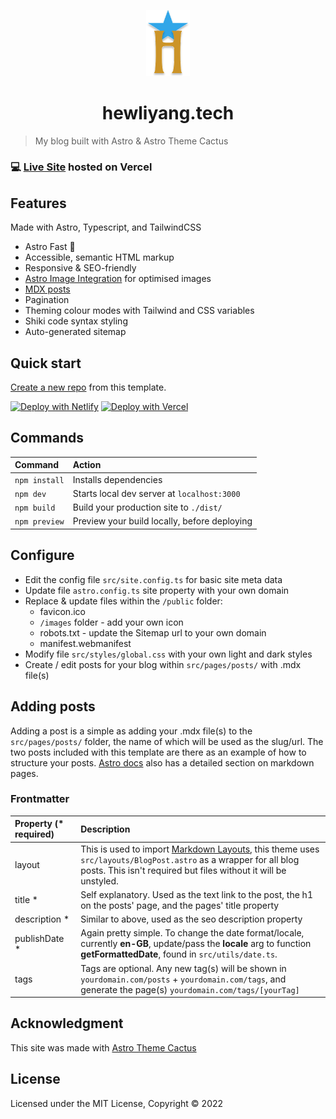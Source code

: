 <p align="center">
  <img alt="Astro Theme Cactus logo" src="./public/images/icon.png" width="70" />
</p>
<h1 align="center">
  hewliyang.tech
</h1>

> My blog built with Astro & Astro Theme Cactus

### 💻 [Live Site](https://hewliyang.tech) hosted on Vercel

## Features

Made with Astro, Typescript, and TailwindCSS

- Astro Fast 🚀
- Accessible, semantic HTML markup
- Responsive & SEO-friendly
- [Astro Image Integration](https://docs.astro.build/en/guides/integrations-guide/image/) for optimised images
- [MDX posts](https://docs.astro.build/en/guides/markdown-content/#mdx-only-features)
- Pagination
- Theming colour modes with Tailwind and CSS variables
- Shiki code syntax styling
- Auto-generated sitemap

## Quick start

[Create a new repo](https://github.com/chrismwilliams/astro-theme-cactus/generate) from this template.

[![Deploy with Netlify](https://www.netlify.com/img/deploy/button.svg)](https://app.netlify.com/start/deploy?repository=https://github.com/hewliyang/hewliyang.tech) [![Deploy with Vercel](https://vercel.com/button)](https://vercel.com/new/clone?repository-url=https%3A%2F%2Fgithub.com%hewliyang%2Fhewliyang.tech&project-name=hewliyang.tech)

## Commands

| Command        | Action                                       |
| :------------- | :------------------------------------------- |
| `npm install` | Installs dependencies                        |
| `npm dev`     | Starts local dev server at `localhost:3000`  |
| `npm build`   | Build your production site to `./dist/`      |
| `npm preview` | Preview your build locally, before deploying |

## Configure

- Edit the config file `src/site.config.ts` for basic site meta data
- Update file `astro.config.ts` site property with your own domain
- Replace & update files within the `/public` folder:
  - favicon.ico
  - `/images` folder - add your own icon
  - robots.txt - update the Sitemap url to your own domain
  - manifest.webmanifest
- Modify file `src/styles/global.css` with your own light and dark styles
- Create / edit posts for your blog within `src/pages/posts/` with .mdx file(s)

## Adding posts

Adding a post is a simple as adding your .mdx file(s) to the `src/pages/posts/` folder, the name of which will be used as the slug/url. The two posts included with this template are there as an example of how to structure your posts. [Astro docs](https://docs.astro.build/en/guides/markdown-content/) also has a detailed section on markdown pages.

### Frontmatter

| Property (\* required) | Description                                                                                                                                                                                                                                              |
| :--------------------- | :------------------------------------------------------------------------------------------------------------------------------------------------------------------------------------------------------------------------------------------------------- |
| layout                 | This is used to import [Markdown Layouts](https://docs.astro.build/en/core-concepts/layouts/#markdown-layouts), this theme uses `src/layouts/BlogPost.astro` as a wrapper for all blog posts. This isn't required but files without it will be unstyled. |
| title \*               | Self explanatory. Used as the text link to the post, the h1 on the posts' page, and the pages' title property                                                                                                                                            |
| description \*         | Similar to above, used as the seo description property                                                                                                                                                                                                   |
| publishDate \*         | Again pretty simple. To change the date format/locale, currently **en-GB**, update/pass the **locale** arg to function **getFormattedDate**, found in `src/utils/date.ts`.                                                                               |
| tags                   | Tags are optional. Any new tag(s) will be shown in `yourdomain.com/posts` + `yourdomain.com/tags`, and generate the page(s) `yourdomain.com/tags/[yourTag]`                                                                                              |

## Acknowledgment

This site was made with [Astro Theme Cactus](https://github.com/chrismwilliams/astro-theme-cactus)

## License

Licensed under the MIT License, Copyright © 2022
